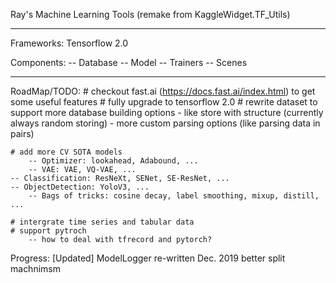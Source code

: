 Ray's Machine Learning Tools (remake from KaggleWidget.TF_Utils)

---

Frameworks: Tensorflow 2.0

Components:
    --  Database
    --  Model
    --  Trainers
    --  Scenes

---

RoadMap/TODO:
    # checkout fast.ai (https://docs.fast.ai/index.html) to get some useful features
    # fully upgrade to tensorflow 2.0
    # rewrite dataset to support more database building options
        - like store with structure (currently always random storing)
        - more custom parsing options (like parsing data in pairs)

    # add more CV SOTA models
        -- Optimizer: lookahead, Adabound, ...
        -- VAE: VAE, VQ-VAE, ...
	-- Classification: ResNeXt, SENet, SE-ResNet, ...
	-- ObjectDetection: YoloV3, ...
        -- Bags of tricks: cosine decay, label smoothing, mixup, distill, ...

    # intergrate time series and tabular data
    # support pytroch
        -- how to deal with tfrecord and pytorch?

Progress:
    [Updated] ModelLogger re-written Dec. 2019
    better split machnimsm

